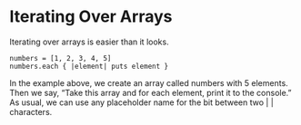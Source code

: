# Iterating Over Arrays

Iterating over arrays is easier than it looks.

    numbers = [1, 2, 3, 4, 5]
    numbers.each { |element| puts element }

In the example above, we create an array called numbers with 5 elements.
Then we say, “Take this array and for each element, print it to the console.” As usual, we can use any placeholder name for the bit between two | | characters.
